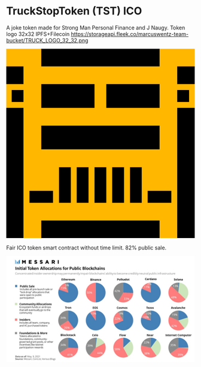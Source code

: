 # TruckStopToken (TST) ICO

A joke token made for Strong Man Personal Finance and J Naugy.
Token logo 32x32 IPFS+Filecoin https://storageapi.fleek.co/marcuswentz-team-bucket/TRUCK_LOGO_32_32.png

<img src="https://github.com/MarcusWentz/TruckStopTokenICO/blob/main/images/HIGH_RES.png" alt="ICO"/>

Fair ICO token smart contract without time limit. 82% public sale. 

<img src="https://github.com/MarcusWentz/TruckStopTokenICO/blob/main/images/FAIR_ICO_80_PERCENT.jpg" alt="ICO"/>
